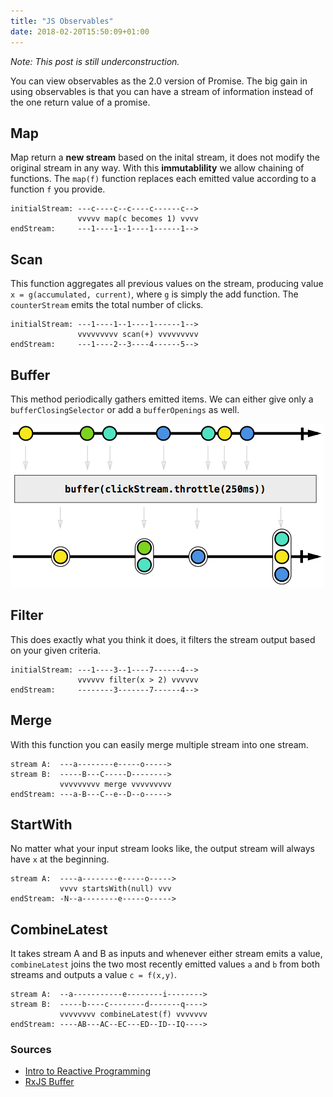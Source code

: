 ```yaml
---
title: "JS Observables"
date: 2018-02-20T15:50:09+01:00
---
```


_Note: This post is still underconstruction._

You can view observables as the 2.0 version of Promise. The big gain in using observables is that you can have a stream of information instead of the one return value of a promise.

## Map
Map return a **new stream** based on the inital stream, it does not modify the original stream in any way. With this **immutablility** we allow chaining of functions. The `map(f)` function replaces each emitted value according to a function `f` you provide.

```
initialStream: ---c----c--c----c------c-->
               vvvvv map(c becomes 1) vvvv
endStream:     ---1----1--1----1------1-->
```

## Scan
This function aggregates all previous values on the stream, producing value `x = g(accumulated, current)`, where `g` is simply the add function. The `counterStream` emits the total number of clicks.

```
initialStream: ---1----1--1----1------1-->
               vvvvvvvvv scan(+) vvvvvvvvv
endStream:     ---1----2--3----4------5-->
```

## Buffer
This method periodically gathers emitted items. We can either give only a `bufferClosingSelector` or add a `bufferOpenings` as well.

![Buffer example](/static/images/js-observables/buffer.png)

## Filter
This does exactly what you think it does, it filters the stream output based on your given criteria.
```
initialStream: ---1----3--1----7------4-->
               vvvvvv filter(x > 2) vvvvvv
endStream:     --------3-------7------4-->
```

## Merge
With this function you can easily merge multiple stream into one stream.
```
stream A:  ---a--------e-----o----->
stream B:  -----B---C-----D-------->
           vvvvvvvvv merge vvvvvvvvv
endStream: ---a-B---C--e--D--o----->
```

## StartWith
No matter what your input stream looks like, the output stream will always have `x` at the beginning.
```
stream A:  ----a--------e-----o----->
           vvvv startsWith(null) vvv
endStream: -N--a--------e-----o----->
```

## CombineLatest
It takes stream A and B as inputs and whenever either stream emits a value, `combineLatest` joins the two most recently emitted values `a` and `b` from both streams and outputs a value `c = f(x,y)`. 
```
stream A:  --a-----------e--------i-------->
stream B:  -----b----c--------d-------q---->
           vvvvvvvv combineLatest(f) vvvvvvv
endStream: ----AB---AC--EC---ED--ID--IQ---->
```


### Sources
- [Intro to Reactive Programming](https://gist.github.com/staltz/868e7e9bc2a7b8c1f754)
- [RxJS Buffer](https://github.com/Reactive-Extensions/RxJS/blob/master/doc/api/core/operators/buffer.md)